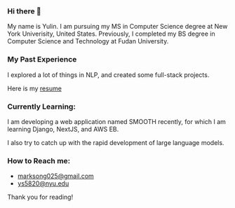 ### Hi there 👋
My name is Yulin. I am pursuing my MS in Computer Science degree at New York Univerisity, United States. Previously, I completed my BS degree in Computer Science and Technology at Fudan University. 

### My Past Experience
I explored a lot of things in NLP, and created some full-stack projects.

Here is my [resume](https://github.com/SoyMark/SoyMark/blob/main/Yulin_Song_Resume.pdf)

### Currently Learning:
I am developing a web application named SMOOTH recently, for which I am learning Django, NextJS, and AWS EB. 

I also try to catch up with the rapid development of large language models.

### How to Reach me:
- marksong025@gmail.com
- ys5820@nyu.edu

Thank you for reading!




<!--
**SoyMark/SoyMark** is a ✨ _special_ ✨ repository because its `README.md` (this file) appears on your GitHub profile.

Here are some ideas to get you started:

- 🔭 I’m currently working on ...
- 🌱 I’m currently learning ...
- 👯 I’m looking to collaborate on ...
- 🤔 I’m looking for help with ...
- 💬 Ask me about ...
- 📫 How to reach me: ...
- 😄 Pronouns: ...
- ⚡ Fun fact: ...
-->
